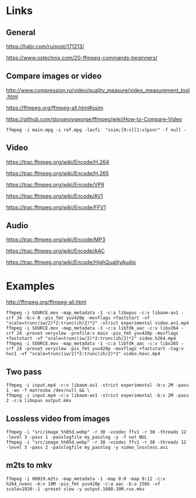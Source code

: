 # Links

## General

https://habr.com/ru/post/171213/

https://www.ostechnix.com/20-ffmpeg-commands-beginners/

## Compare images or video

http://www.compression.ru/video/quality_measure/video_measurement_tool.html

https://ffmpeg.org/ffmpeg-all.html#ssim

https://github.com/stoyanovgeorge/ffmpeg/wiki/How-to-Compare-Video

```
ffmpeg -i main.mpg -i ref.mpg -lavfi  "ssim;[0:v][1:v]psnr" -f null -
```

## Video

https://trac.ffmpeg.org/wiki/Encode/H.264

https://trac.ffmpeg.org/wiki/Encode/H.265

https://trac.ffmpeg.org/wiki/Encode/VP9

https://trac.ffmpeg.org/wiki/Encode/AV1

https://trac.ffmpeg.org/wiki/Encode/FFV1

## Audio

https://trac.ffmpeg.org/wiki/Encode/MP3

https://trac.ffmpeg.org/wiki/Encode/AAC

https://trac.ffmpeg.org/wiki/Encode/HighQualityAudio

# Examples

http://ffmpeg.org/ffmpeg-all.html

```
ffmpeg -i SOURCE.mov -map_metadata -1 -c:a libopus -c:v libaom-av1 -crf 34 -b:v 0 -pix_fmt yuv420p -movflags +faststart -vf "scale=trunc(iw/2)*2:trunc(ih/2)*2" -strict experimental video.av1.mp4
ffmpeg -i SOURCE.mov -map_metadata -1 -c:a libfdk_aac -c:v libx264 -crf 24 -preset veryslow -profile:v main -pix_fmt yuv420p -movflags +faststart -vf "scale=trunc(iw/2)*2:trunc(ih/2)*2" video.h264.mp4
ffmpeg -i SOURCE.mov -map_metadata -1 -c:a libfdk_aac -c:v libx265 -crf 24 -preset veryslow -pix_fmt yuv420p -movflags +faststart -tag:v hvc1 -vf "scale=trunc(iw/2)*2:trunc(ih/2)*2" video.hevc.mp4
```

## Two pass

```
ffmpeg -i input.mp4 -c:v libaom-av1 -strict experimental -b:v 2M -pass 1 -an -f matroska /dev/null && \
ffmpeg -i input.mp4 -c:v libaom-av1 -strict experimental -b:v 2M -pass 2 -c:a libopus output.mkv
```

## Lossless video from images

```
ffmpeg -i "src/image_%%05d.webp" -r 30 -vcodec ffv1 -r 30 -threads 12 -level 3 -pass 1 -passlogfile my_passlog -y -f nut NUL
ffmpeg -i "src/image_%%05d.webp" -r 30 -vcodec ffv1 -r 30 -threads 12 -level 3 -pass 2 -passlogfile my_passlog -y video_lossless.avi
```

## m2ts to mkv

```
ffmpeg -i 00019.m2ts -map_metadata -1 -map 0:0 -map 0:12 -c:v h264_nvenc -b:v 10M -pix_fmt yuv420p -c:a aac -b:a 256k -vf scale=1920:-1 -preset slow -y output.1080.10M.rus.mkv
```
